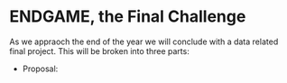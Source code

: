 # ENDGAME, the Final Challenge 



As we appraoch the end of the year we will conclude with a data related final project. This will be broken into three parts:
* Proposal: 
